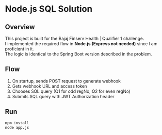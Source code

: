 # Node.js SQL Solution

## Overview
This project is built for the Bajaj Finserv Health | Qualifier 1 challenge.  
I implemented the required flow in **Node.js (Express not needed)** since I am proficient in it.  
The logic is identical to the Spring Boot version described in the problem.

## Flow
1. On startup, sends POST request to generate webhook
2. Gets webhook URL and access token
3. Chooses SQL query (Q1 for odd regNo, Q2 for even regNo)
4. Submits SQL query with JWT Authorization header

## Run
```bash
npm install
node app.js

